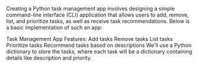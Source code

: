 Creating a Python task management app involves designing a simple command-line interface (CLI) application that allows users to add, remove, list, and prioritize tasks, as well as receive task recommendations. Below is a basic implementation of such an app:

Task Management App
Features:
Add tasks
Remove tasks
List tasks
Prioritize tasks
Recommend tasks based on descriptions
We'll use a Python dictionary to store the tasks, where each task will be a dictionary containing details like description and priority.
